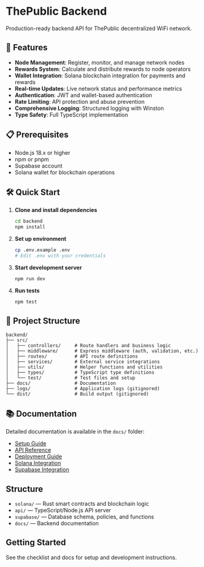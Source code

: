 # ThePublic Backend

Production-ready backend API for ThePublic decentralized WiFi network.

## 🚀 Features

- **Node Management**: Register, monitor, and manage network nodes
- **Rewards System**: Calculate and distribute rewards to node operators
- **Wallet Integration**: Solana blockchain integration for payments and rewards
- **Real-time Updates**: Live network status and performance metrics
- **Authentication**: JWT and wallet-based authentication
- **Rate Limiting**: API protection and abuse prevention
- **Comprehensive Logging**: Structured logging with Winston
- **Type Safety**: Full TypeScript implementation

## 📋 Prerequisites

- Node.js 18.x or higher
- npm or pnpm
- Supabase account
- Solana wallet for blockchain operations

## 🛠️ Quick Start

1. **Clone and install dependencies**
   ```bash
   cd backend
   npm install
   ```

2. **Set up environment**
   ```bash
   cp .env.example .env
   # Edit .env with your credentials
   ```

3. **Start development server**
   ```bash
   npm run dev
   ```

4. **Run tests**
   ```bash
   npm test
   ```

## 📁 Project Structure

```
backend/
├── src/
│   ├── controllers/     # Route handlers and business logic
│   ├── middleware/      # Express middleware (auth, validation, etc.)
│   ├── routes/          # API route definitions
│   ├── services/        # External service integrations
│   ├── utils/           # Helper functions and utilities
│   ├── types/           # TypeScript type definitions
│   └── test/            # Test files and setup
├── docs/                # Documentation
├── logs/                # Application logs (gitignored)
└── dist/                # Build output (gitignored)
```

## 📚 Documentation

Detailed documentation is available in the `docs/` folder:

- [Setup Guide](docs/setup.md)
- [API Reference](docs/api-reference.md)
- [Deployment Guide](docs/deployment.md)
- [Solana Integration](docs/solana-integration.md)
- [Supabase Integration](docs/supabase-integration.md)

## Structure
- `solana/` — Rust smart contracts and blockchain logic
- `api/` — TypeScript/Node.js API server
- `supabase/` — Database schema, policies, and functions
- `docs/` — Backend documentation

## Getting Started
See the checklist and docs for setup and development instructions.
